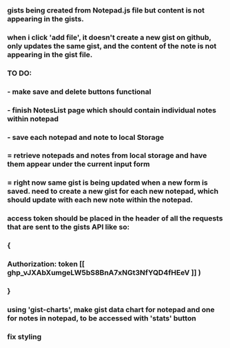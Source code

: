 ### gists being created from Notepad.js file but content is not appearing in the gists.

### when i click 'add file', it doesn't create a new gist on github, only updates the same gist, and the content of the note is not appearing in the gist file.

### TO DO:

### - make save and delete buttons functional 

### - finish NotesList page which should contain individual notes within notepad

### - save each notepad and note to local Storage
### = retrieve notepads and notes from local storage and have them appear under the current input form

### = right now same gist is being updated when a new form is saved. need to create a new gist for each new notepad, which should update with each new note within the notepad. 

### access token should be placed in the header of all the requests that are sent to the gists API like so:
### {
### Authorization: token [[ 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 ]] )
### }

### using 'gist-charts', make gist data chart for notepad and one for notes in notepad, to be accessed with 'stats' button

### fix styling 